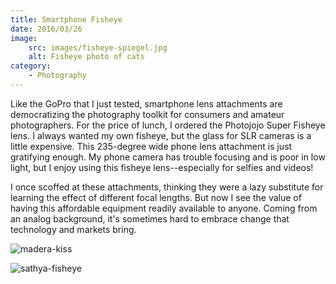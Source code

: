 ```yaml
---
title: Smartphone Fisheye
date: 2016/03/26
image:
    src: images/fisheye-spiegel.jpg
    alt: Fisheye photo of cats
category:
    - Photography
---
```


Like the GoPro that I just tested, smartphone lens attachments are democratizing the photography toolkit for consumers and amateur photographers. For the price of lunch, I ordered the Photojojo Super Fisheye lens. I always wanted my own fisheye, but the glass for SLR cameras is a little expensive. This 235-degree wide phone lens attachment is just gratifying enough. My phone camera has trouble focusing and is poor in low light, but I enjoy using this fisheye lens--especially for selfies and videos!

I once scoffed at these attachments, thinking they were a lazy substitute for learning the effect of different focal lengths. But now I see the value of having this affordable equipment readily available to anyone. Coming from an analog background, it's sometimes hard to embrace change that technology and markets bring.

![madera-kiss](images/madera-kiss.jpg)

![sathya-fisheye](images/sathya-fisheye.jpg)
